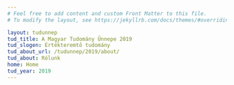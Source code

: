```yaml
---
# Feel free to add content and custom Front Matter to this file.
# To modify the layout, see https://jekyllrb.com/docs/themes/#overriding-theme-defaults

layout: tudunnep
tud_title: A Magyar Tudomány Ünnepe 2019 
tud_slogen: Értékteremtő tudomány
tud_about_url: /tudunnep/2019/about/
tud_about: Rólunk
home: Home
tud_year: 2019
---
```

